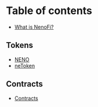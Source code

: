 # Table of contents

* [What is NenoFi?](README.md)

## Tokens

* [NENO](tokens/neno.md)
* [neToken](tokens/netoken.md)

## Contracts

* [Contracts](contracts/contracts.md)
